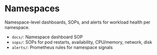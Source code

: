 # Namespaces

Namespace-level dashboards, SOPs, and alerts for workload health per namespace.

- `docs/`: Namespace dashboard SOP
- `sops/`: SOPs for pod restarts, availability, CPU/memory, network, disk
- `alerts/`: Prometheus rules for namespace signals
